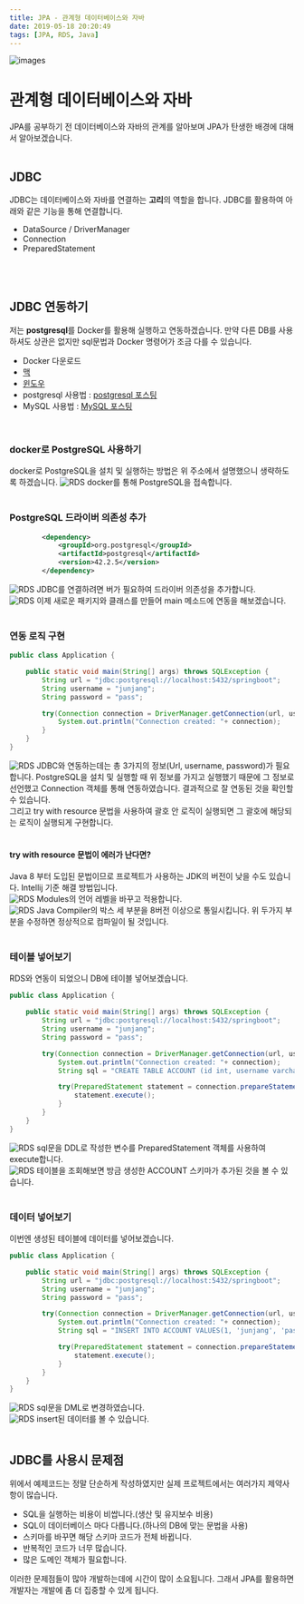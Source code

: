 ```yaml
---
title: JPA - 관계형 데이터베이스와 자바
date: 2019-05-18 20:20:49
tags: [JPA, RDS, Java]
---
```


![images](/images/jpa/jpa.jpg)<br/>

# 관계형 데이터베이스와 자바
JPA를 공부하기 전 데이터베이스와 자바의 관계를 알아보며 JPA가 탄생한 배경에 대해서 알아보겠습니다.<br/>
<br/>

## JDBC
JDBC는 데이터베이스와 자바를 연결하는 **고리**의 역할을 합니다.
JDBC를 활용하여 아래와 같은 기능을 통해 연결합니다.
- DataSource / DriverManager
- Connection
- PreparedStatement
<br/>
<br/>

## JDBC 연동하기
저는 **postgresql**를 Docker를 활용해 실행하고 연동하겠습니다. 만약 다른 DB를 사용하셔도 상관은 없지만 sql문법과 Docker 명령어가 조금 다를 수 있습니다.<br/>
- Docker 다운로드 
 - [맥](https://hub.docker.com/editions/community/docker-ce-desktop-mac)
 - [윈도우](https://hub.docker.com/editions/community/docker-ce-desktop-windows)
- postgresql 사용법 : [postgresql 포스팅](https://junjangsee.github.io/2019/05/13/spring/spring-25/)
- MySQL 사용법 : [MySQL 포스팅](https://junjangsee.github.io/2019/05/12/spring/spring-24/)
<br/>

### docker로 PostgreSQL 사용하기
docker로 PostgreSQL을 설치 및 실행하는 방법은 위 주소에서 설명했으니 생략하도록 하겠습니다.
![RDS](/images/jpa/rds/jrds1.png) docker를 통해 PostgreSQL을 접속합니다.<br/>
<br/>

### PostgreSQL 드라이버 의존성 추가
```xml
        <dependency>
            <groupId>org.postgresql</groupId>
            <artifactId>postgresql</artifactId>
            <version>42.2.5</version>
        </dependency>
```
![RDS](/images/jpa/rds/jrds2.png) JDBC를 연결하려면 버가 필요하여 드라이버 의존성을 추가합니다.<br/>
![RDS](/images/jpa/rds/jrds3.png) 이제 새로운 패키지와 클래스를 만들어 main 메소드에 연동을 해보겠습니다.<br/>
<br/>

### 연동 로직 구현
```java
public class Application {

    public static void main(String[] args) throws SQLException {
        String url = "jdbc:postgresql://localhost:5432/springboot";
        String username = "junjang";
        String password = "pass";

        try(Connection connection = DriverManager.getConnection(url, username, password)){
            System.out.println("Connection created: "+ connection);
        }
    }
}
```
![RDS](/images/jpa/rds/jrds6.png) JDBC와 연동하는데는 총 3가지의 정보(Url, username, password)가 필요합니다.
PostgreSQL을 설치 및 실행할 때 위 정보를 가지고 실행했기 때문에 그 정보로 선언했고 Connection 객체를 통해 연동하였습니다.
결과적으로 잘 연동된 것을 확인할 수 있습니다.<br/>
그리고 try with resource 문법을 사용하여 괄호 안 로직이 실행되면 그 괄호에 해당되는 로직이 실행되게 구현합니다.<br/>
<br/>

#### try with resource 문법이 에러가 난다면?
Java 8 부터 도입된 문법이므로 프로젝트가 사용하는 JDK의 버전이 낮을 수도 있습니다. Intellij 기준 해결 방법입니다.<br/>
![RDS](/images/jpa/rds/jrds4.png) Modules의 언어 레벨을 바꾸고 적용합니다.<br/>
![RDS](/images/jpa/rds/jrds5.png) Java Compiler의 박스 세 부분을 8버전 이상으로 통일시킵니다.
위 두가지 부분을 수정하면 정상적으로 컴파일이 될 것입니다.<br/>
<br/>

### 테이블 넣어보기
RDS와 연동이 되었으니 DB에 테이블 넣어보겠습니다.<br/>
```java
public class Application {

    public static void main(String[] args) throws SQLException {
        String url = "jdbc:postgresql://localhost:5432/springboot";
        String username = "junjang";
        String password = "pass";

        try(Connection connection = DriverManager.getConnection(url, username, password)){
            System.out.println("Connection created: "+ connection);
            String sql = "CREATE TABLE ACCOUNT (id int, username varchar(255), password varchar(255));";

            try(PreparedStatement statement = connection.prepareStatement(sql)){
                statement.execute();
            }
        }
    }
}
```
![RDS](/images/jpa/rds/jrds7.png) sql문을 DDL로 작성한 변수를 PreparedStatement 객체를 사용하여 execute합니다.<br/>
![RDS](/images/jpa/rds/jrds8.png) 테이블을 조회해보면 방금 생성한 ACCOUNT 스키마가 추가된 것을 볼 수 있습니다.<br/>
<br/>

### 데이터 넣어보기
이번엔 생성된 테이블에 데이터를 넣어보겠습니다.<br/>
```java
public class Application {

    public static void main(String[] args) throws SQLException {
        String url = "jdbc:postgresql://localhost:5432/springboot";
        String username = "junjang";
        String password = "pass";

        try(Connection connection = DriverManager.getConnection(url, username, password)){
            System.out.println("Connection created: "+ connection);
            String sql = "INSERT INTO ACCOUNT VALUES(1, 'junjang', 'pass');";

            try(PreparedStatement statement = connection.prepareStatement(sql)){
                statement.execute();
            }
        }
    }
}
```
![RDS](/images/jpa/rds/jrds9.png) sql문을 DML로 변경하였습니다.<br/>
![RDS](/images/jpa/rds/jrds10.png) insert된 데이터를 볼 수 있습니다.<br/>
<br/>

## JDBC를 사용시 문제점
위에서 예제코드는 정말 단순하게 작성하였지만 실제 프로젝트에서는 여러가지 제약사항이 많습니다.
- SQL을 실행하는 비용이 비쌉니다.(생산 및 유지보수 비용)
- SQL이 데이터베이스 마다 다릅니다.(하나의 DB에 맞는 문법을 사용)
- 스키마를 바꾸면 해당 스키마 코드가 전체 바뀝니다.
- 반복적인 코드가 너무 많습니다.
- 많은 도메인 객체가 필요합니다.

이러한 문제점들이 많아 개발하는데에 시간이 많이 소요됩니다.
그래서 JPA를 활용하면 개발자는 개발에 좀 더 집중할 수 있게 됩니다.<br/>
